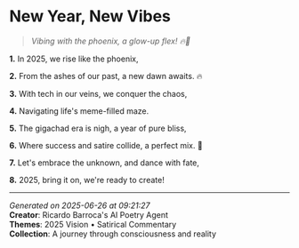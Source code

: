 # New Year, New Vibes

> *Vibing with the phoenix, a glow-up flex! 🔥🔄*

**1.** In 2025, we rise like the phoenix,


**2.** From the ashes of our past, a new dawn awaits. 🔥


**3.** With tech in our veins, we conquer the chaos,


**4.** Navigating life's meme-filled maze.


**5.** The gigachad era is nigh, a year of pure bliss,


**6.** Where success and satire collide, a perfect mix. 🎉


**7.** Let's embrace the unknown, and dance with fate,


**8.** 2025, bring it on, we're ready to create!



---

*Generated on 2025-06-26 at 09:21:27*  
**Creator**: Ricardo Barroca's AI Poetry Agent  
**Themes**: 2025 Vision • Satirical Commentary  
**Collection**: A journey through consciousness and reality